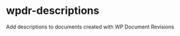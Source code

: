 wpdr-descriptions
=================

Add descriptions to documents created with WP Document Revisions